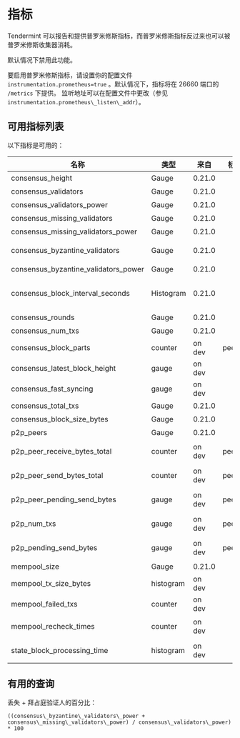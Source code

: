 # 指标

Tendermint 可以报告和提供普罗米修斯指标，而普罗米修斯指标反过来也可以被普罗米修斯收集器消耗。

默认情况下禁用此功能。

要启用普罗米修斯指标，请设置你的配置文件 `instrumentation.prometheus=true` 。默认情况下，指标将在 26660 端口的 `/metrics` 下提供。
监听地址可以在配置文件中更改（参见 `instrumentation.prometheus\_listen\_addr`）。

## 可用指标列表

以下指标是可用的：

| **名称**                                | **类型**  | **来自** | **标签** | **描述**                                                 |
|-----------------------------------------|-----------|-----------|----------|-----------------------------------------------------------------|
| consensus\_height                       | Gauge     | 0.21.0    |          | 链高                                             |
| consensus\_validators                   | Gauge     | 0.21.0    |          | 验证人数量                                            |
| consensus\_validators\_power            | Gauge     | 0.21.0    |          | 所有验证人总投票权                            |
| consensus\_missing\_validators          | Gauge     | 0.21.0    |          | 没有签名验证人数量                           |
| consensus\_missing\_validators\_power   | Gauge     | 0.21.0    |          | 丢失验证人总投票权                    |
| consensus\_byzantine\_validators        | Gauge     | 0.21.0    |          | 尝试双重签名的验证人数量                   |
| consensus\_byzantine\_validators\_power | Gauge     | 0.21.0    |          | 拜占庭验证人总投票权                  |
| consensus\_block\_interval\_seconds     | Histogram | 0.21.0    |          | 从这个块到最后一个块（Block.Header.Time）之间的时间(以秒为单位) |
| consensus\_rounds                       | Gauge     | 0.21.0    |          | 回合数                                                |
| consensus\_num\_txs                     | Gauge     | 0.21.0    |          | 交易数                                          |
| consensus\_block\_parts                 | counter   | on dev    | peer\_id | 节点块部件传输数量                        |
| consensus\_latest\_block\_height        | gauge     | on dev    |          | /status sync\_info 数量                                      |
| consensus\_fast\_syncing                | gauge     | on dev    |          | 0(不快速同步)或1(同步)                     |
| consensus\_total\_txs                   | Gauge     | 0.21.0    |          | 提交的交易总数                          |
| consensus\_block\_size\_bytes           | Gauge     | 0.21.0    |          | 以字节为单位的块大小                                             |
| p2p\_peers                              | Gauge     | 0.21.0    |          | 连接到的节点数量                             |
| p2p\_peer\_receive\_bytes\_total        | counter   | on dev    | peer\_id | 从给定节点接收的字节数                      |
| p2p\_peer\_send\_bytes\_total           | counter   | on dev    | peer\_id | 发送给给定节点的字节数                            |
| p2p\_peer\_pending\_send\_bytes         | gauge     | on dev    | peer\_id | 要发送给给定节点未决字节数              |
| p2p\_num\_txs                           | gauge     | on dev    | peer\_id | 每个 peer\_id 提交的交易数              |
| p2p\_pending\_send\_bytes               | gauge     | on dev    | peer\_id | 等待发送给节点的数据量                       |
| mempool\_size                           | Gauge     | 0.21.0    |          | 未提交交易数量                              |
| mempool\_tx\_size\_bytes                | histogram | on dev    |          | 交易大小(以字节为单位)                                      |
| mempool\_failed\_txs                    | counter   | on dev    |          | 失败的交易数量                                   |
| mempool\_recheck\_times                 | counter   | on dev    |          | 在内存池中重新检查的交易数                 |
| state\_block\_processing\_time          | histogram | on dev    |          | 以毫秒为单位的开始块和结束块之间的时间                      |

## 有用的查询

丢失 + 拜占庭验证人的百分比：

```
((consensus\_byzantine\_validators\_power + consensus\_missing\_validators\_power) / consensus\_validators\_power) * 100
```
